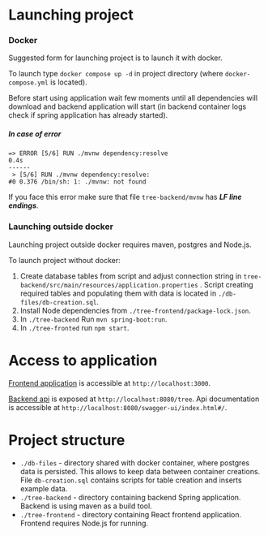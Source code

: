 # Launching project

### Docker
Suggested form for launching project is to launch it with docker.

To launch type `docker compose up -d` in project directory (where `docker-compose.yml` is located).

Before start using application wait few moments until all dependencies will download and backend application will start (in backend container logs check if spring application has already started).

##### In case of error 
```agsl
=> ERROR [5/6] RUN ./mvnw dependency:resolve                                                                              0.4s 
------
 > [5/6] RUN ./mvnw dependency:resolve:
#0 0.376 /bin/sh: 1: ./mvnw: not found
```

If you face this error make sure that file `tree-backend/mvnw` has ***LF line endings***.

### Launching outside docker

Launching project outside docker requires maven, postgres and Node.js.

To launch project without docker:
1. Create database tables from script and adjust connection string in `tree-backend/src/main/resources/application.properties` . Script creating required tables and populating them with data is located in `./db-files/db-creation.sql`.</li>
2. Install Node dependencies from `./tree-frontend/package-lock.json`.
3. In `./tree-backend` Run `mvn spring-boot:run`.
4. In `./tree-fronted` run `npm start`.

# Access to application
[Frontend application](http://localhost:3000) is accessible at `http://localhost:3000`.

[Backend api](http://localhost:8080/swagger-ui/index.html#/) is exposed at `http://localhost:8080/tree`. Api documentation is accessible at `http://localhost:8080/swagger-ui/index.html#/`.

# Project structure
* `./db-files` - directory shared with docker container, where postgres data is persisted. This allows to keep data between container creations. File `db-creation.sql` contains scripts for table creation and inserts example data.
* `./tree-backend` - directory containing backend Spring application. Backend is using maven as a build tool.
* `./tree-frontend` - directory containing React frontend application. Frontend requires Node.js for running.






